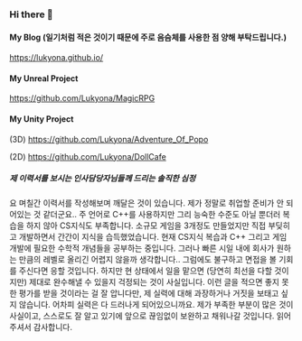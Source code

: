 ### Hi there 👋

#### My Blog (일기처럼 적은 것이기 때문에 주로 음슴체를 사용한 점 양해 부탁드립니다.)
https://lukyona.github.io/

#### My Unreal Project 
https://github.com/Lukyona/MagicRPG

#### My Unity Project 
(3D)
https://github.com/Lukyona/Adventure_Of_Popo

(2D)
https://github.com/Lukyona/DollCafe


##### 제 이력서를 보시는 인사담당자님들께 드리는 솔직한 심정
요 며칠간 이력서를 작성해보며 깨달은 것이 있습니다. 제가 정말로 취업할 준비가 안 되어있는 것 같더군요..
주 언어로 C++를 사용하지만 그리 능숙한 수준도 아닐 뿐더러 복습을 하지 않아 CS지식도 부족합니다.
소규모 게임을 3개정도 만들었지만 직접 부딪히고 개발하면서 간간이 지식을 습득했었습니다.
현재 CS지식 복습과 C++ 그리고 게임 개발에 필요한 수학적 개념들을 공부하는 중입니다. 그러나 빠른 시일 내에 회사가 원하는 만큼의 레벨로 올리긴 어렵지 않을까 생각합니다..
그럼에도 불구하고 면접을 볼 기회를 주신다면 응할 것입니다. 하지만 현 상태에서 일을 맡으면 (당연히 최선을 다할 것이지만) 제대로 완수해낼 수 있을지 걱정되는 것이 사실입니다.
이런 글을 적으면 좋지 못한 평가를 받을 것이라는 걸 잘 압니다만, 제 실력에 대해 과장하거나 거짓을 보태고 싶지 않습니다. 어차피 실력은 다 드러나게 되어있으니까요.
제가 부족한 부분이 많은 것이 사실이고, 스스로도 잘 알고 있기에 앞으로 끊임없이 보완하고 채워나갈 것입니다. 읽어주셔서 감사합니다.

<!--
**Lukyona/Lukyona** is a ✨ _special_ ✨ repository because its `README.md` (this file) appears on your GitHub profile.

Here are some ideas to get you started:

- 🔭 I’m currently working on ...
- 🌱 I’m currently learning ...
- 👯 I’m looking to collaborate on ...
- 🤔 I’m looking for help with ...
- 💬 Ask me about ...
- 📫 How to reach me: ...
- 😄 Pronouns: ...
- ⚡ Fun fact: ...
-->
